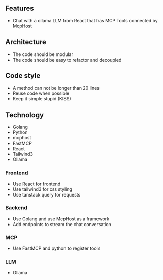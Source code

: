 ## Features

- Chat with a ollama LLM from React that has MCP Tools connected by McpHost

## Architecture

- The code should be modular
- The code should be easy to refactor and decoupled

## Code style

- A method can not be longer than 20 lines
- Reuse code when possible
- Keep it simple stupid (KISS)

## Technology

- Golang
- Python
- mcphost
- FastMCP
- React
- Tailwind3
- Ollama

### Frontend

- Use React for frontend
- Use tailwind3 for css styling
- Use tanstack query for requests 

### Backend

- Use Golang and use McpHost as a framework
- Add endpoints to stream the chat conversation

### MCP

- Use FastMCP and python to register tools

### LLM
 
- Ollama